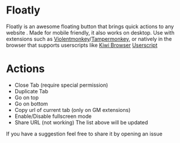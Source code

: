 # Floatly

Floatly is an awesome floating button that brings quick actions to any website .
Made for mobile friendly, it also works on desktop. 
Use with extensions such as [Violentmonkey]/[Tampermonkey], or natively in the browser that supports userscripts like [Kiwi Browser]
[Userscript]
# Actions
  - Close Tab (require special permission)
  - Duplicate Tab
  - Go on top
  - Go on bottom
  - Copy url of current tab (only on GM extensions)
  - Enable/Disable fullscreen mode
  - Share URL (not working)
The list above will be updated

If you have a suggestion feel free to share it by opening an issue

   [Userscript]:<https://github.com/d3ward/floatly/raw/master/floatly.user.js>
   [Kiwi Browser]: <https://kiwibrowser.com/>
   [Violentmonkey]: <https://violentmonkey.github.io/>
   [Tampermonkey]: <https://www.tampermonkey.net/>
